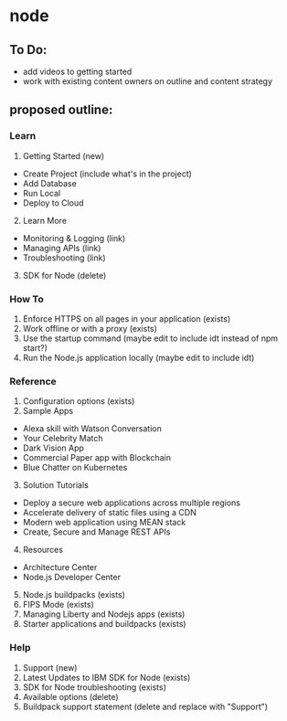# node

## To Do:
* add videos to getting started
* work with existing content owners on outline and content strategy


## proposed outline:
### Learn
1. Getting Started (new)
  * Create Project (include what's in the project)
  * Add Database
  * Run Local
  * Deploy to Cloud
2. Learn More
  * Monitoring & Logging (link)
  * Managing APIs (link)
  * Troubleshooting (link)
3. SDK for Node (delete)
### How To
1. Enforce HTTPS on all pages in your application (exists)
2. Work offline or with a proxy (exists)
3. Use the startup command (maybe edit to include idt instead of npm start?)
4. Run the Node.js application locally (maybe edit to include idt)
### Reference
1. Configuration options (exists)
2. Sample Apps
  * Alexa skill with Watson Conversation
  * Your Celebrity Match
  * Dark Vision App 
  * Commercial Paper app with Blockchain
  * Blue Chatter on Kubernetes
3. Solution Tutorials
  * Deploy a secure web applications across multiple regions
  * Accelerate delivery of static files using a CDN
  * Modern web application using MEAN stack
  * Create, Secure and Manage REST APIs
4. Resources
  * Architecture Center
  * Node.js Developer Center
5. Node.js buildpacks (exists)
6. FIPS Mode (exists)
7. Managing Liberty and Nodejs apps (exists)
8. Starter applications and buildpacks (exists)
### Help
1. Support (new)
2. Latest Updates to IBM SDK for Node (exists)
3. SDK for Node troubleshooting (exists)
4. Available options (delete)
5. Buildpack support statement (delete and replace with "Support")
